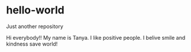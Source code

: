 # hello-world
Just another repository

Hi everybody!!
My name is Tanya. I like positive people. I belive smile and kindness save world!
